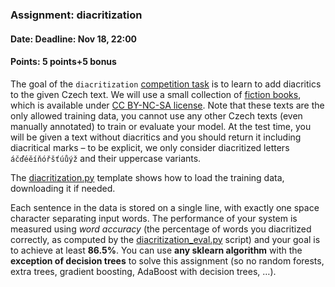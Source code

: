 ### Assignment: diacritization
#### Date: Deadline: Nov 18, 22:00
#### Points: 5 points+5 bonus

The goal of the `diacritization` [competition task](https://ufal.mff.cuni.cz/courses/npfl129/2425-winter#competitions)
is to learn to add diacritics to the given Czech text. We will use a small
collection of [fiction books](https://ufal.mff.cuni.cz/~courses/npfl129/2425/datasets/fiction-train.txt),
which is available under [CC BY-NC-SA license](https://ufal.mff.cuni.cz/~courses/npfl129/2425/datasets/fiction-train.LICENSE).
Note that these texts are the only allowed training data, you cannot use any
other Czech texts (even manually annotated) to train or evaluate your model.
At the test time, you will be given a text without diacritics and you should return
it including diacritical marks – to be explicit, we only consider diacritized
letters `áčďéěíňóřšťúůýž` and their uppercase variants.

The [diacritization.py](https://github.com/ufal/npfl129/tree/master/labs/05/diacritization.py)
template shows how to load the training data, downloading it if needed.

Each sentence in the data is stored on a single line, with exactly one
space character separating input words. The performance of your system is
measured using _word accuracy_ (the percentage of words you diacritized
correctly, as computed by the
[diacritization_eval.py](https://github.com/ufal/npfl129/tree/master/labs/05/diacritization_eval.py)
script) and your goal is to achieve at least **86.5%**. You can use **any sklearn
algorithm** with the **exception of decision trees** to solve this assignment (so no
random forests, extra trees, gradient boosting, AdaBoost with decision trees, …).
